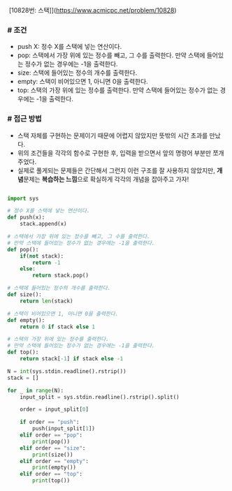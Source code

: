  [10828번: 스택]](https://www.acmicpc.net/problem/10828)




### # 조건

-   push X: 정수 X를 스택에 넣는 연산이다.
-   pop: 스택에서 가장 위에 있는 정수를 빼고, 그 수를 출력한다. 만약 스택에 들어있는 정수가 없는 경우에는 -1을 출력한다.
-   size: 스택에 들어있는 정수의 개수를 출력한다.
-   empty: 스택이 비어있으면 1, 아니면 0을 출력한다.
-   top: 스택의 가장 위에 있는 정수를 출력한다. 만약 스택에 들어있는 정수가 없는 경우에는 -1을 출력한다.

### # 접근 방법

-   스택 자체를 구현하는 문제이기 때문에 어렵지 않았지만 뜻밖의 시간 초과를 만났다.
-   위의 조건들을 각각의 함수로 구현한 후, 입력을 받으면서 앞의 명령어 부분만 쪼개주었다.
-   실제로 풀게되는 문제들은 간단해서 그런지 이런 구조를 잘 사용하지 않았지만, **개념**문제는 **복습하는 느낌**으로 확실하게 각각의 개념을 잡아주고 가자!

```python

import sys

# 정수 X를 스택에 넣는 연산이다.
def push(x):
    stack.append(x)

# 스택에서 가장 위에 있는 정수를 빼고, 그 수를 출력한다. 
# 만약 스택에 들어있는 정수가 없는 경우에는 -1을 출력한다.
def pop():
    if(not stack):
        return -1
    else:
        return stack.pop()

# 스택에 들어있는 정수의 개수를 출력한다.
def size():
    return len(stack)

# 스택이 비어있으면 1, 아니면 0을 출력한다.
def empty():
    return 0 if stack else 1

# 스택의 가장 위에 있는 정수를 출력한다. 
# 만약 스택에 들어있는 정수가 없는 경우에는 -1을 출력한다.
def top():
    return stack[-1] if stack else -1

N = int(sys.stdin.readline().rstrip())
stack = []

for _ in range(N):
    input_split = sys.stdin.readline().rstrip().split()

    order = input_split[0]

    if order == "push":
        push(input_split[1])
    elif order == "pop":
        print(pop())
    elif order == "size":
        print(size())
    elif order == "empty":
        print(empty())
    elif order == "top":
        print(top())
```